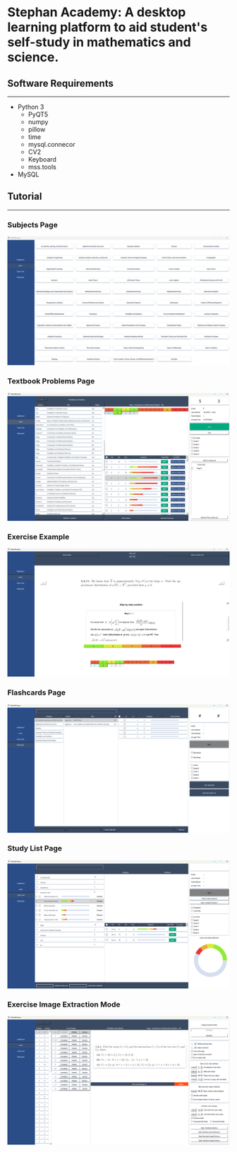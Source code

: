 # Stephan Academy: A desktop learning platform to aid student's self-study in mathematics and science.



## Software Requirements

---

- Python 3
  - PyQT5
  - numpy
  - pillow
  - time
  - mysql.connecor
  - CV2
  - Keyboard
  - mss.tools
- MySQL

## Tutorial

---- 


### Subjects Page
![](Screenshot_2025-04-18_091421.png)
### Textbook Problems Page
 ![](Screenshot_2025-04-18_091648.png)
### Exercise Example
 ![](Screenshot_2025-04-18_091805.png)
### Flashcards Page
 ![](Screenshot_2025-04-18_091534.png)
### Study List Page
 ![](Screenshot_2025-04-18_091503.png)
### Exercise Image Extraction Mode
![](Screenshot_2025-04-18_091842.png)